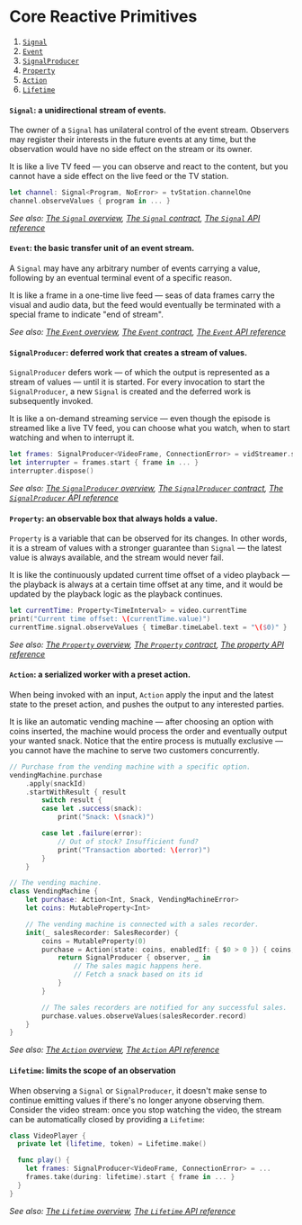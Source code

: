 # Core Reactive Primitives

1. [`Signal`](#signal-a-unidirectional-stream-of-events)
1. [`Event`](#event-the-basic-transfer-unit-of-an-event-stream)
1. [`SignalProducer`](#signalproducer-deferred-work-that-creates-a-stream-of-values)
1. [`Property`](#property-an-observable-box-that-always-holds-a-value)
1. [`Action`](#action-a-serialized-worker-with-a-preset-action)
1. [`Lifetime`](#lifetime-limits-the-scope-of-an-observation)

#### `Signal`: a unidirectional stream of events.
The owner of a `Signal` has unilateral control of the event stream. Observers may register their interests in the future events at any time, but the observation would have no side effect on the stream or its owner.

It is like a live TV feed — you can observe and react to the content, but you cannot have a side effect on the live feed or the TV station.

```swift
let channel: Signal<Program, NoError> = tvStation.channelOne
channel.observeValues { program in ... }
```

*See also: [The `Signal` overview](FrameworkOverview.md#signals), [The `Signal` contract](APIContracts.md#the-signal-contract), [The `Signal` API reference](http://reactivecocoa.io/reactiveswift/docs/latest/Classes/Signal.html)*


#### `Event`: the basic transfer unit of an event stream.
A `Signal` may have any arbitrary number of events carrying a value, following by an eventual terminal event of a specific reason.

It is like a frame in a one-time live feed — seas of data frames carry the visual and audio data, but the feed would eventually be terminated with a special frame to indicate "end of stream".

*See also: [The `Event` overview](FrameworkOverview.md#events), [The `Event` contract](APIContracts.md#the-event-contract), [The `Event` API reference](http://reactivecocoa.io/reactiveswift/docs/latest/Enums/Event.html)*

#### `SignalProducer`: deferred work that creates a stream of values.
`SignalProducer` defers work — of which the output is represented as a stream of values — until it is started. For every invocation to start the `SignalProducer`, a new `Signal` is created and the deferred work is subsequently invoked.

It is like a on-demand streaming service — even though the episode is streamed like a live TV feed, you can choose what you watch, when to start watching and when to interrupt it.


```swift
let frames: SignalProducer<VideoFrame, ConnectionError> = vidStreamer.streamAsset(id: tvShowId)
let interrupter = frames.start { frame in ... }
interrupter.dispose()
```

*See also: [The `SignalProducer` overview](FrameworkOverview.md#signal-producers), [The `SignalProducer` contract](APIContracts.md#the-signalproducer-contract), [The `SignalProducer` API reference](http://reactivecocoa.io/reactiveswift/docs/latest/Structs/SignalProducer.html)*

#### `Property`: an observable box that always holds a value.
`Property` is a variable that can be observed for its changes. In other words, it is a stream of values with a stronger guarantee than `Signal` — the latest value is always available, and the stream would never fail.

It is like the continuously updated current time offset of a video playback — the playback is always at a certain time offset at any time, and it would be updated by the playback logic as the playback continues.

```swift
let currentTime: Property<TimeInterval> = video.currentTime
print("Current time offset: \(currentTime.value)")
currentTime.signal.observeValues { timeBar.timeLabel.text = "\($0)" }
```

*See also: [The `Property` overview](FrameworkOverview.md#properties), [The `Property` contract](APIContracts.md#the-property-contract), [The property API reference](http://reactivecocoa.io/reactiveswift/docs/latest/Property.html)*

#### `Action`: a serialized worker with a preset action.
When being invoked with an input, `Action` apply the input and the latest state to the preset action, and pushes the output to any interested parties.

It is like an automatic vending machine — after choosing an option with coins inserted, the machine would process the order and eventually output your wanted snack. Notice that the entire process is mutually exclusive — you cannot have the machine to serve two customers concurrently.

```swift
// Purchase from the vending machine with a specific option.
vendingMachine.purchase
    .apply(snackId)
    .startWithResult { result
        switch result {
        case let .success(snack):
            print("Snack: \(snack)")

        case let .failure(error):
            // Out of stock? Insufficient fund?
            print("Transaction aborted: \(error)")
        }
    }

// The vending machine.
class VendingMachine {
    let purchase: Action<Int, Snack, VendingMachineError>
    let coins: MutableProperty<Int>

    // The vending machine is connected with a sales recorder.
    init(_ salesRecorder: SalesRecorder) {
        coins = MutableProperty(0)
        purchase = Action(state: coins, enabledIf: { $0 > 0 }) { coins, snackId in
            return SignalProducer { observer, _ in
                // The sales magic happens here.
                // Fetch a snack based on its id
            }
        }

        // The sales recorders are notified for any successful sales.
        purchase.values.observeValues(salesRecorder.record)
    }
}
```

*See also: [The `Action` overview](FrameworkOverview.md#actions), [The `Action` API reference](http://reactivecocoa.io/reactiveswift/docs/latest/Classes/Action.html)*

#### `Lifetime`: limits the scope of an observation
When observing a `Signal` or `SignalProducer`, it doesn't make sense to continue emitting values if there's no longer anyone observing them.
Consider the video stream: once you stop watching the video, the stream can be automatically closed by providing a `Lifetime`:

```swift
class VideoPlayer {
  private let (lifetime, token) = Lifetime.make()

  func play() {
    let frames: SignalProducer<VideoFrame, ConnectionError> = ...
    frames.take(during: lifetime).start { frame in ... }
  }
}
```

*See also: [The `Lifetime` overview](FrameworkOverview.md#lifetimes), [The `Lifetime` API reference](http://reactivecocoa.io/reactiveswift/docs/latest/Classes/Lifetime.html)*
